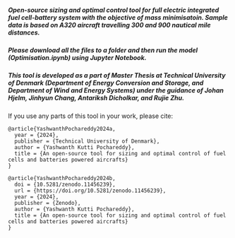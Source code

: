 ##### Open-source sizing and optimal control tool for full electric integrated fuel cell-battery system with the objective of mass minimisatoin. Sample data is based on A320 aircraft travelling 300 and 900 nautical mile distances.

##### Please download all the files to a folder and then run the model (Optimisation.ipynb) using Jupyter Notebook.

##### This tool is developed as a part of Master Thesis at Technical University of Denmark (Department of Energy Conversion and Storage, and Department of Wind and Energy Systems) under the guidance of Johan Hjelm, Jinhyun Chang, Antariksh Dicholkar, and Rujie Zhu.

If you use any parts of this tool in your work, please cite:

```
@article{YashwanthPochareddy2024a,
  year = {2024},
  publisher = {Technical University of Denmark},
  author = {Yashwanth Kutti Pochareddy},
  title = {An open­-source tool for sizing and optimal control of fuel cells and batteries powered air­crafts}
}
```
```
@article{YashwanthPochareddy2024b,
  doi = {10.5281/zenodo.11456239},
  url = {https://doi.org/10.5281/zenodo.11456239},
  year = {2024},
  publisher = {Zenodo},
  author = {Yashwanth Kutti Pochareddy},
  title = {An open­-source tool for sizing and optimal control of fuel cells and batteries powered air­crafts}
}
```

